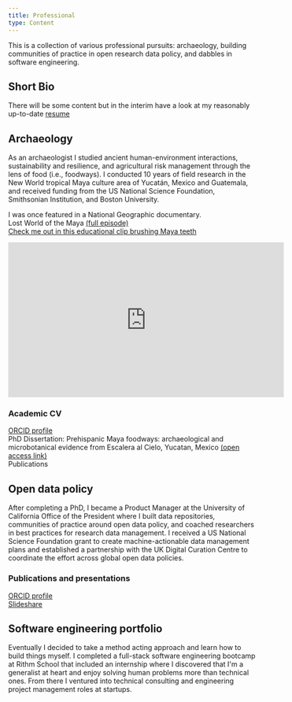 ```yaml
---
title: Professional
type: Content
---
```

This is a collection of various professional pursuits: archaeology, building communities of practice in open research data policy, and dabbles in software engineering.

## Short Bio
There will be some content but in the interim have a look at my reasonably up-to-date [resume](/resume/stephanie_simms_resume.pdf)

## Archaeology
As an archaeologist I studied ancient human-environment interactions, sustainability and resilience, and agricultural risk management through the lens of food (i.e., foodways). I conducted 10 years of field research in the New World tropical Maya culture area of Yucatán, Mexico and Guatemala, and received funding from the US National Science Foundation, Smithsonian Institution, and Boston University.
 
I was once featured in a National Geographic documentary.  
Lost World of the Maya [(full episode)](https://www.youtube.com/watch?v=7MFKy7DJsCY)   
[Check me out in this educational clip brushing Maya teeth](https://education.nationalgeographic.org/resource/clues-mayan-prosperity/)

<iframe width="560" height="315" src="https://www.youtube.com/embed/7MFKy7DJsCY?si=JrPYQKvIMu6y0_nH&amp;controls=0" title="YouTube video player" frameborder="0" allow="accelerometer; autoplay; clipboard-write; encrypted-media; gyroscope; picture-in-picture; web-share" referrerpolicy="strict-origin-when-cross-origin" allowfullscreen></iframe>

### Academic CV
[ORCID profile](https://orcid.org/0000-0001-9129-3790)    
PhD Dissertation: Prehispanic Maya foodways: archaeological and microbotanical evidence from Escalera al Cielo, Yucatan, Mexico [(open access link)](https://hdl.handle.net/2144/14269)   
Publications   

## Open data policy
After completing a PhD, I became a Product Manager at the University of California Office of the President where I built data repositories, communities of practice around open data policy, and coached researchers in best practices for research data management. I received a US National Science Foundation grant to create machine-actionable data management plans and established a partnership with the UK Digital Curation Centre to coordinate the effort across global open data policies.

### Publications and presentations
[ORCID profile](https://orcid.org/0000-0001-9129-3790)  
[Slideshare](https://www.slideshare.net/StephanieSimms)

## Software engineering portfolio
Eventually I decided to take a method acting approach and learn how to build things myself. I completed a full-stack software engineering bootcamp at Rithm School that included an internship where I discovered that I'm a generalist at heart and enjoy solving human problems more than technical ones. From there I ventured into technical consulting and engineering project management roles at startups.
